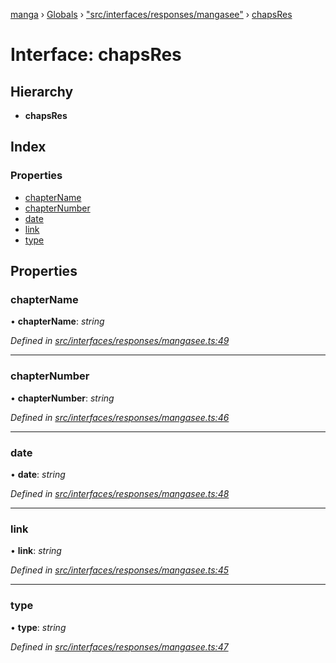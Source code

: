 [manga](../README.md) › [Globals](../globals.md) › ["src/interfaces/responses/mangasee"](../modules/_src_interfaces_responses_mangasee_.md) › [chapsRes](_src_interfaces_responses_mangasee_.chapsres.md)

# Interface: chapsRes

## Hierarchy

* **chapsRes**

## Index

### Properties

* [chapterName](_src_interfaces_responses_mangasee_.chapsres.md#chaptername)
* [chapterNumber](_src_interfaces_responses_mangasee_.chapsres.md#chapternumber)
* [date](_src_interfaces_responses_mangasee_.chapsres.md#date)
* [link](_src_interfaces_responses_mangasee_.chapsres.md#link)
* [type](_src_interfaces_responses_mangasee_.chapsres.md#type)

## Properties

###  chapterName

• **chapterName**: *string*

*Defined in [src/interfaces/responses/mangasee.ts:49](https://github.com/tushar1210/manga-node/blob/fed3e48/src/interfaces/responses/mangasee.ts#L49)*

___

###  chapterNumber

• **chapterNumber**: *string*

*Defined in [src/interfaces/responses/mangasee.ts:46](https://github.com/tushar1210/manga-node/blob/fed3e48/src/interfaces/responses/mangasee.ts#L46)*

___

###  date

• **date**: *string*

*Defined in [src/interfaces/responses/mangasee.ts:48](https://github.com/tushar1210/manga-node/blob/fed3e48/src/interfaces/responses/mangasee.ts#L48)*

___

###  link

• **link**: *string*

*Defined in [src/interfaces/responses/mangasee.ts:45](https://github.com/tushar1210/manga-node/blob/fed3e48/src/interfaces/responses/mangasee.ts#L45)*

___

###  type

• **type**: *string*

*Defined in [src/interfaces/responses/mangasee.ts:47](https://github.com/tushar1210/manga-node/blob/fed3e48/src/interfaces/responses/mangasee.ts#L47)*
